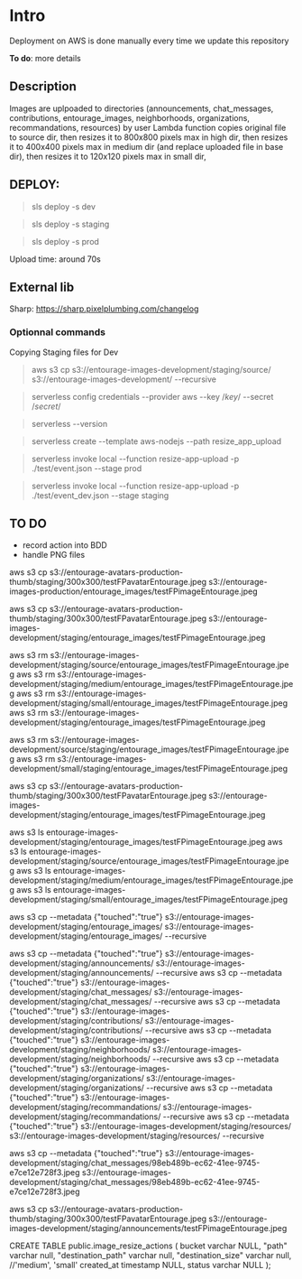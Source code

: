 # Intro 

Deployment on AWS is done manually every time we update this repository

**To do**: more details


## Description
Images are uplpoaded to directories (announcements, chat_messages, contributions, entourage_images, neighborhoods, organizations, recommandations, resources) by user
Lambda function copies original file to source dir,
then resizes it to 800x800 pixels max in high dir,
then resizes it to 400x400 pixels max in medium dir (and replace uploaded file in base dir),
then resizes it to 120x120 pixels max in small dir,


## DEPLOY:

> sls deploy -s dev

> sls deploy -s staging

> sls deploy -s prod

Upload time: around 70s

## External lib

Sharp: https://sharp.pixelplumbing.com/changelog


### Optionnal commands

Copying Staging files for Dev

> aws s3 cp s3://entourage-images-development/staging/source/ s3://entourage-images-development/ --recursive

> serverless config credentials --provider aws --key /*key*/ --secret /*secret*/

> serverless --version

> serverless create --template aws-nodejs --path resize_app_upload

> serverless invoke local --function resize-app-upload -p ./test/event.json --stage prod

> serverless invoke local --function resize-app-upload -p ./test/event_dev.json --stage staging

## TO DO 
- record action into BDD
- handle PNG files

aws s3 cp s3://entourage-avatars-production-thumb/staging/300x300/testFPavatarEntourage.jpeg s3://entourage-images-production/entourage_images/testFPimageEntourage.jpeg

aws s3 cp s3://entourage-avatars-production-thumb/staging/300x300/testFPavatarEntourage.jpeg s3://entourage-images-development/staging/entourage_images/testFPimageEntourage.jpeg


aws s3 rm s3://entourage-images-development/staging/source/entourage_images/testFPimageEntourage.jpeg
aws s3 rm s3://entourage-images-development/staging/medium/entourage_images/testFPimageEntourage.jpeg
aws s3 rm s3://entourage-images-development/staging/small/entourage_images/testFPimageEntourage.jpeg
aws s3 rm s3://entourage-images-development/staging/entourage_images/testFPimageEntourage.jpeg

aws s3 rm s3://entourage-images-development/source/staging/entourage_images/testFPimageEntourage.jpeg
aws s3 rm s3://entourage-images-development/small/staging/entourage_images/testFPimageEntourage.jpeg

aws s3 cp s3://entourage-avatars-production-thumb/staging/300x300/testFPavatarEntourage.jpeg s3://entourage-images-development/staging/entourage_images/testFPimageEntourage.jpeg

aws s3 ls entourage-images-development/staging/entourage_images/testFPimageEntourage.jpeg
aws s3 ls entourage-images-development/staging/source/entourage_images/testFPimageEntourage.jpeg
aws s3 ls entourage-images-development/staging/medium/entourage_images/testFPimageEntourage.jpeg
aws s3 ls entourage-images-development/staging/small/entourage_images/testFPimageEntourage.jpeg
 

aws s3 cp --metadata {\"touched\":\"true\"} s3://entourage-images-development/staging/entourage_images/ s3://entourage-images-development/staging/entourage_images/ --recursive

aws s3 cp --metadata {\"touched\":\"true\"} s3://entourage-images-development/staging/announcements/ s3://entourage-images-development/staging/announcements/ --recursive
aws s3 cp --metadata {\"touched\":\"true\"} s3://entourage-images-development/staging/chat_messages/ s3://entourage-images-development/staging/chat_messages/ --recursive
aws s3 cp --metadata {\"touched\":\"true\"} s3://entourage-images-development/staging/contributions/ s3://entourage-images-development/staging/contributions/ --recursive
aws s3 cp --metadata {\"touched\":\"true\"} s3://entourage-images-development/staging/neighborhoods/ s3://entourage-images-development/staging/neighborhoods/ --recursive
aws s3 cp --metadata {\"touched\":\"true\"} s3://entourage-images-development/staging/organizations/ s3://entourage-images-development/staging/organizations/ --recursive
aws s3 cp --metadata {\"touched\":\"true\"} s3://entourage-images-development/staging/recommandations/ s3://entourage-images-development/staging/recommandations/ --recursive
aws s3 cp --metadata {\"touched\":\"true\"} s3://entourage-images-development/staging/resources/ s3://entourage-images-development/staging/resources/ --recursive



aws s3 cp --metadata {\"touched\":\"true\"} s3://entourage-images-development/staging/chat_messages/98eb489b-ec62-41ee-9745-e7ce12e728f3.jpeg s3://entourage-images-development/staging/chat_messages/98eb489b-ec62-41ee-9745-e7ce12e728f3.jpeg




aws s3 cp s3://entourage-avatars-production-thumb/staging/300x300/testFPavatarEntourage.jpeg s3://entourage-images-development/staging/announcements/testFPimageEntourage.jpeg


CREATE TABLE public.image_resize_actions (
	bucket varchar NULL,
	"path" varchar null,
	"destination_path" varchar null,
	"destination_size" varchar null, //'medium', 'small'
	created_at timestamp NULL,
	status varchar NULL
);

